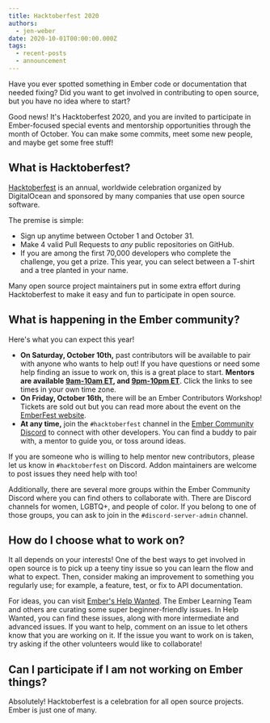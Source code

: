 ```yaml
---
title: Hacktoberfest 2020
authors:
  - jen-weber
date: 2020-10-01T00:00:00.000Z
tags:
  - recent-posts
  - announcement
---
```



Have you ever spotted something in Ember code or documentation that needed fixing?
Did you want to get involved in contributing to open source, but you have no idea where to start?

<!--alex ignore special-->
Good news! It's Hacktoberfest 2020, and you are invited to participate in Ember-focused special events and mentorship opportunities through the month of October.
You can make some commits, meet some new people, and maybe get some free stuff!

## What is Hacktoberfest?

[Hacktoberfest](https://hacktoberfest.digitalocean.com/) is an annual, worldwide celebration organized by DigitalOcean and sponsored by many companies that use open source software.

The premise is simple: 

- Sign up anytime between October 1 and October 31.
- Make 4 valid Pull Requests to <span style="font-style: italic;">any</span> public repositories on GitHub.
- If you are among the first 70,000 developers who complete the challenge, you get a prize. This year, you can select between a T-shirt and a tree planted in your name.

<!--alex ignore easy-->
Many open source project maintainers put in some extra effort during Hacktoberfest to make it easy and fun to participate in open source.

## What is happening in the Ember community?

Here's what you can expect this year!

- **On Saturday, October 10th,** past contributors will be available to pair with anyone who wants to help out! If you have questions or need some help finding an issue to work on, this is a great place to start. **Mentors are available [9am-10am ET](https://meetingzone.app/utc/saturday/1300), and [9pm-10pm ET](https://meetingzone.app/utc/sunday/0100)**. Click the links to see times in your own time zone.
- **On Friday, October 16th,** there will be an Ember Contributors Workshop! Tickets are sold out but you can read more about the event on the [EmberFest website](http://emberfest.eu/).
- **At any time,** join the `#hacktoberfest` channel in the [Ember Community Discord](https://discord.gg/emberjs) to connect with other developers. You can find a buddy to pair with, a mentor to guide you, or toss around ideas.

If you are someone who is willing to help mentor new contributors, please let us know in `#hacktoberfest` on Discord. Addon maintainers are welcome to post issues they need help with too!

<!--alex ignore gal-guy -->
Additionally, there are several more groups within the Ember Community Discord where you can find others to collaborate with. There are Discord channels for women, LGBTQ+, and people of color. If you belong to one of those groups, you can ask to join in the `#discord-server-admin` channel.

## How do I choose what to work on?

It all depends on your interests! One of the best ways to get involved in open source is to pick up a teeny tiny issue so you can learn the flow and what to expect. Then, consider making an improvement to something you regularly use; for example, a feature, test, or fix to API documentation.

For ideas, you can visit [Ember's Help Wanted](https://help-wanted.emberjs.com/). The Ember Learning Team and others are curating some super beginner-friendly issues. In Help Wanted, you can find these issues, along with more intermediate and advanced issues. If you want to help, comment on an issue to let others know that you are working on it. If the issue you want to work on is taken, try asking if the other volunteers would like to collaborate!

## Can I participate if I am not working on Ember things?

<!--alex ignore just-->
Absolutely! Hacktoberfest is a celebration for all open source projects. Ember is just one of many.
